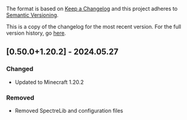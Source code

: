 The format is based on [Keep a Changelog](http://keepachangelog.com/en/1.0.0/) and this project adheres to [Semantic Versioning](http://semver.org/spec/v2.0.0.html).

This is a copy of the changelog for the most recent version. For the full version history, go [here](https://github.com/illusivesoulworks/polymorph/blob/1.20.x/CHANGELOG.md).

## [0.50.0+1.20.2] - 2024.05.27
### Changed
- Updated to Minecraft 1.20.2
### Removed
- Removed SpectreLib and configuration files

